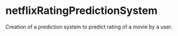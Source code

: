 # netflixRatingPredictionSystem
Creation of a prediction system to predict rating of a movie by a user.
